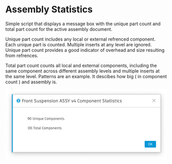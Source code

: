 # Assembly Statistics

Simple script that displays a message box with the unique part count and total part count for the active assembly document.

Unique part count includes any local or external refrenced component. Each unique part is counted. Multiple inserts at any 
level are ignored. Unique part count provides a good indicator of overhead and size resulting from refrences.

Total part count counts all local and external components, including the same component across different assembly levels and 
multiple inserts at the same level. Patterns are an example. It descibes how big ( in component count ) and assembly is.  

![Dialog](assets/dialog.png)  
